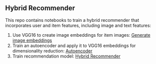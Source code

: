 ## Hybrid Recommender

This repo contains notebooks to train a hybrid recommender that incorporates user and item features, including image and text features:
1) Use VGG16 to create image embeddings for item images: [Generate image embeddings](https://github.com/us-ocp-ai/HybridRecommender/blob/master/notebooks/1_generate_image_embeddings.ipynb)
2) Train an autoencoder and apply it to VGG16 embeddings for dimensionality reduction: [Autoencoder](https://github.com/us-ocp-ai/HybridRecommender/blob/master/notebooks/2_autoencoder.ipynb)
3) Train recommendation model: [Hybrid Recommender](https://github.com/us-ocp-ai/HybridRecommender/blob/master/notebooks/3_hybrid_recommender.ipynb)
